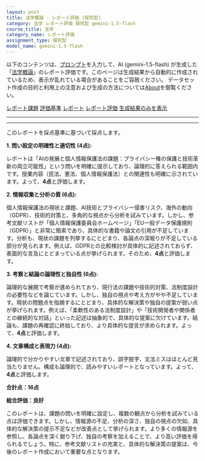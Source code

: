 ```yaml
---
layout: post
title: 法学概論 - レポート評価 (探究型)
category: 法学 レポート評価 探究型 gemini-1.5-flash
course_title: 法学
category_name: レポート評価
assignment_type: 探究型
model_name: gemini-1.5-flash
---
```


以下のコンテンツは、[プロンプト](https://github.com/takedatoshiyuki/synthetic_assignments/tree/main/generated/法学/gemini-1.5-flash/prompt_レポート評価-探究型.md)を入力して、AI (gemini-1.5-flash) が生成した「[法学概論](/contents/法学/)」のレポート評価です。このページは生成結果から自動的に作成されているため、表示が乱れている場合があることをご容赦ください。
データセット作成の目的と利用上の注意および生成の方法については[About](/About)を御覧ください。

[レポート課題](../レポート課題-探究型)
[評価基準](../評価基準-探究型)
[レポート](../レポート-探究型)
[レポート評価](../レポート評価-探究型)
[生成結果のみを表示](https://github.com/takedatoshiyuki/synthetic_assignments/tree/main/generated/法学/gemini-1.5-flash/レポート評価-探究型.md)
  

***
***
  
このレポートを採点基準に基づいて採点します。

**1. 問い設定の明確性と適切性 (4点):**

レポートは「AIの発展と個人情報保護法の課題：プライバシー権の保護と技術革新の両立可能性」という問いを明確に提示しており、論理的に答えられる範囲内です。授業内容（民法、憲法、個人情報保護法）との関連性も明確に示されています。よって、**4点**と評価します。


**2. 情報収集と分析の質 (6点):**

個人情報保護法の現状と課題、AI技術とプライバシー侵害リスク、海外の動向（GDPR）、技術的対策と、多角的な視点から分析を試みています。しかし、参考文献リストが「個人情報保護委員会ホームページ」「EU一般データ保護規則（GDPR）」と非常に簡素であり、具体的な書籍や論文の引用が不足しています。分析も、現状の課題を列挙するにとどまり、各論点の深堀りが不足している部分が見られます。例えば、GDPRとの比較検討が具体的に記述されておらず、表面的な言及にとどまっている点が挙げられます。そのため、**4点**と評価します。


**3. 考察と結論の論理性と独自性 (6点):**

論理的な展開で考察が進められており、現行法の課題や技術的対策、法制度設計の必要性などを論じています。しかし、独自の視点や考え方がやや不足しています。現状の問題点を指摘するにとどまり、具体的な解決策や独自の提案が弱い点が挙げられます。例えば、「柔軟性のある法制度設計」や「技術開発者や関係者との継続的な対話」といった記述は抽象的で、具体的な提案に欠けています。結論も、課題の再確認に終始しており、より具体的な提言が求められます。よって、**4点**と評価します。


**4. 文章構成と表現力 (4点):**

論理的で分かりやすい文章で記述されており、誤字脱字、文法ミスはほとんど見当たりません。構成も論理的で、読みやすいレポートとなっています。よって、**4点**と評価します。


**合計点：16点**

**総合評価：良好**

このレポートは、課題の問いを明確に設定し、複数の観点から分析を試みている点は評価できます。しかし、情報源の不足、分析の深さ、独自の視点の欠如、具体的な解決策の提示不足などが改善点として挙げられます。より多くの情報源を参照し、各論点を深く掘り下げ、独自の考察を加えることで、より高い評価を得られるでしょう。特に、参考文献リストの充実と、具体的な解決策の提案は、今後のレポート作成において重要な点となります。
